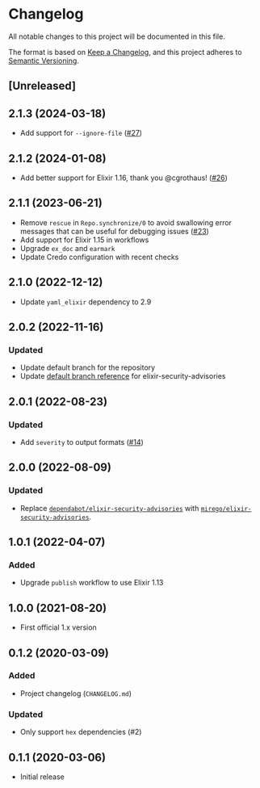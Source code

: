 # Changelog

All notable changes to this project will be documented in this file.

The format is based on [Keep a Changelog](https://keepachangelog.com/en/1.0.0/), and this project adheres to [Semantic Versioning](https://semver.org/spec/v2.0.0.html).

## [Unreleased]

## 2.1.3 (2024-03-18)

- Add support for `--ignore-file` ([#27](https://github.com/mirego/mix_audit/pull/27))

## 2.1.2 (2024-01-08)

- Add better support for Elixir 1.16, thank you @cgrothaus! ([#26](https://github.com/mirego/mix_audit/pull/26))

## 2.1.1 (2023-06-21)

- Remove `rescue` in `Repo.synchronize/0` to avoid swallowing error messages that can be useful for debugging issues ([#23](https://github.com/mirego/mix_audit/pull/23))
- Add support for Elixir 1.15 in workflows
- Upgrade `ex_doc` and `earmark`
- Update Credo configuration with recent checks

## 2.1.0 (2022-12-12)

- Update `yaml_elixir` dependency to 2.9

## 2.0.2 (2022-11-16)

### Updated

- Update default branch for the repository
- Update [default branch reference](https://github.com/mirego/elixir-security-advisories/pull/4) for elixir-security-advisories

## 2.0.1 (2022-08-23)

### Updated

- Add `severity` to output formats ([#14](https://github.com/mirego/mix_audit/pull/14))

## 2.0.0 (2022-08-09)

### Updated

- Replace [`dependabot/elixir-security-advisories`](https://github.com/dependabot/elixir-security-advisories) with [`mirego/elixir-security-advisories`](https://github.com/mirego/elixir-security-advisories).

## 1.0.1 (2022-04-07)

### Added

- Upgrade `publish` workflow to use Elixir 1.13

## 1.0.0 (2021-08-20)

- First official 1.x version

## 0.1.2 (2020-03-09)

### Added

- Project changelog (`CHANGELOG.md`)

### Updated

- Only support `hex` dependencies (#2)

## 0.1.1 (2020-03-06)

- Initial release
